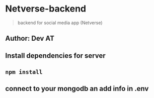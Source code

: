 # Netverse-backend
> backend for social media app (Netverse)
## Author: Dev AT
## Install dependencies for server
## `npm install`

## connect to your mongodb an add info in .env
